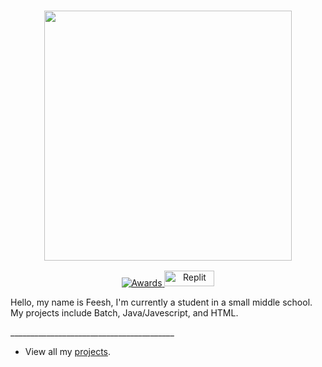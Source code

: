 <h3 align="center">
<img src="http://www.cutecatgifs.com/wp-content/uploads/2013/12/Kitten-climbs-bunk-bed-ladder.gif" width="396" height="400">
</h3> 

<p align="center">
  <a href="https://github.com/Yoxmo"> <img src="https://gpvc.arturio.dev/yoxmo" alt="Awards"> </a>
  <a href="https://replit.com/@Yoxmo"><img style="width: 80px; height: 25px;" src="https://blog.replit.com/images/new_logo/logotype.png" alt="Replit"></a> 
</p>

Hello, my name is Feesh, I'm currently a student in a small middle school. 
My projects include Batch, Java/Javescript, and HTML.

<a href="https://github.com/Feesh09">
</a>

<p> _________________________________________ </p>


 - View all my [projects](https://github.com/Feesh09).


<p align="center">
<br/>
</p>




